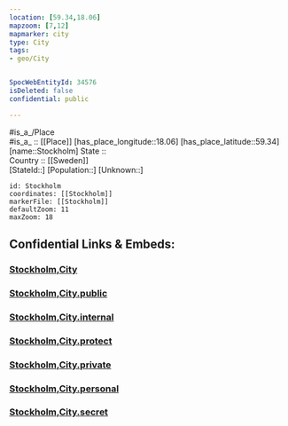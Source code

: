 ```yaml
---
location: [59.34,18.06] 
mapzoom: [7,12] 
mapmarker: city 
type: City
tags:
- geo/City


SpocWebEntityId: 34576
isDeleted: false
confidential: public

---
```

#is_a_/Place  
#is_a_ :: [[Place]] 
[has_place_longitude::18.06] 
[has_place_latitude::59.34] 
[name::Stockholm] 
State ::  
Country :: [[Sweden]]  
[StateId::] 
[Population::] 
[Unknown::] 


```leaflet
id: Stockholm
coordinates: [[Stockholm]] 
markerFile: [[Stockholm]] 
defaultZoom: 11 
maxZoom: 18
```


## Confidential Links & Embeds: 

### [Stockholm,City](/_Standards/Earth/Continent/Europe/Europe~North/Sweden/Provinces~Sweden/Stockholm,Province/counties~Stockholm/Stockholm,County/Stockholm,City.md) 

### [Stockholm,City.public](/_public/Earth/Continent/Europe/Europe~North/Sweden/Provinces~Sweden/Stockholm,Province/counties~Stockholm/Stockholm,County/Stockholm,City.public.md) 

### [Stockholm,City.internal](/_internal/Earth/Continent/Europe/Europe~North/Sweden/Provinces~Sweden/Stockholm,Province/counties~Stockholm/Stockholm,County/Stockholm,City.internal.md) 

### [Stockholm,City.protect](/_protect/Earth/Continent/Europe/Europe~North/Sweden/Provinces~Sweden/Stockholm,Province/counties~Stockholm/Stockholm,County/Stockholm,City.protect.md) 

### [Stockholm,City.private](/_private/Earth/Continent/Europe/Europe~North/Sweden/Provinces~Sweden/Stockholm,Province/counties~Stockholm/Stockholm,County/Stockholm,City.private.md) 

### [Stockholm,City.personal](/_personal/Earth/Continent/Europe/Europe~North/Sweden/Provinces~Sweden/Stockholm,Province/counties~Stockholm/Stockholm,County/Stockholm,City.personal.md) 

### [Stockholm,City.secret](/_secret/Earth/Continent/Europe/Europe~North/Sweden/Provinces~Sweden/Stockholm,Province/counties~Stockholm/Stockholm,County/Stockholm,City.secret.md)

